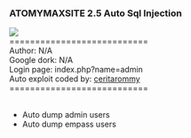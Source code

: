 <h3>ATOMYMAXSITE 2.5 Auto Sql Injection</h3>
<img src="screenshot/atom_auto_sqli.png">
<br/>===========================<br/>
Author: N/A<br/>
Google dork: N/A<br/>
Login page: index.php?name=admin<br/>
Auto exploit coded by: <a href="https://github.com/nus1x">ceritarommy</a><br/>
===========================<br/><br/>
<ul>
    <li>Auto dump admin users</li>
    <li>Auto dump empass users</li>
</ul>
